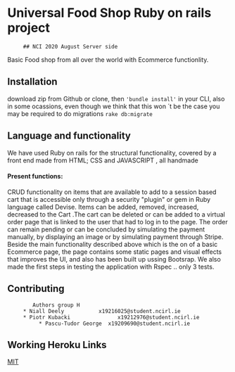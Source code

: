 # Universal Food Shop Ruby on rails project 
         ## NCI 2020 August Server side
Basic Food shop from all over the world with Ecommerce functionlity.

## Installation
download zip from Github or clone, then  ``` 'bundle install' ``` in your CLI, also in some ocassions, even though we think that this won ´t be the case you may be required to do migrations ``` rake db:migrate ```


## Language and functionality

We have used Ruby on rails for the structural functionality, covered by a front end made from HTML; CSS and JAVASCRIPT , all handmade

#### Present functions:

CRUD functionality on items that are available to add to a session based cart that is accessible only through a security "plugin" or gem in Ruby language called Devise. Items can be added, removed, increased, decreased to the Cart .The cart can be deleted or can be added to a virtual order page that is linked to the user that had to log in to the page. The order can remain pending or can be concluded by simulating the payment manually, by displaying an image or by simulating payment through Stripe.
Beside the main functionality described above which is the on of a basic Ecommerce page, the page contains some static pages and visual effects that improves the UI, and also has been built up ussing Bootsrap. We also made the first steps in testing the application with Rspec .. only 3 tests.

## Contributing
	 		Authors group H
		 * Niall Deely       	 x19216025@student.ncirl.ie 
		 * Piotr Kubacki               x19212976@student.ncirl.ie 
	          * Pascu-Tudor George  x19209690@student.ncirl.ie

## Working Heroku Links
[MIT](https://universal-food-shop.herokuapp.com/)
